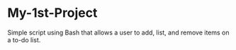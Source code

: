 # My-1st-Project
Simple script using Bash that allows a user to add, list, and remove items on a to-do list.

